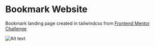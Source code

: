 # Bookmark Website

Bookmark landing page created in tailwindcss from [Frontend Mentor Challenge](https://www.frontendmentor.io/challenges/bookmark-landing-page-5d0b588a9edda32581d29158)

![Alt text](images/bookmark.png)
